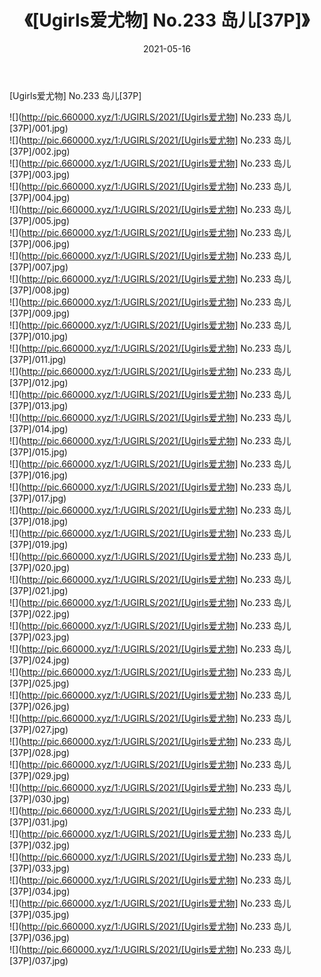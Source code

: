 ﻿---
layout: post
title:  《[Ugirls爱尤物] No.233 岛儿[37P]》
date:   2021-05-16
img: http://pic.660000.xyz/1:/UGIRLS/2021/[Ugirls爱尤物] No.233 岛儿[37P]/000.jpg
categories: [美女, 清纯, 唯美]
---

[Ugirls爱尤物] No.233 岛儿[37P]

  ![](http://pic.660000.xyz/1:/UGIRLS/2021/[Ugirls爱尤物] No.233 岛儿[37P]/001.jpg) <br> ![](http://pic.660000.xyz/1:/UGIRLS/2021/[Ugirls爱尤物] No.233 岛儿[37P]/002.jpg) <br> ![](http://pic.660000.xyz/1:/UGIRLS/2021/[Ugirls爱尤物] No.233 岛儿[37P]/003.jpg) <br> ![](http://pic.660000.xyz/1:/UGIRLS/2021/[Ugirls爱尤物] No.233 岛儿[37P]/004.jpg) <br> ![](http://pic.660000.xyz/1:/UGIRLS/2021/[Ugirls爱尤物] No.233 岛儿[37P]/005.jpg) <br> ![](http://pic.660000.xyz/1:/UGIRLS/2021/[Ugirls爱尤物] No.233 岛儿[37P]/006.jpg) <br> ![](http://pic.660000.xyz/1:/UGIRLS/2021/[Ugirls爱尤物] No.233 岛儿[37P]/007.jpg) <br> ![](http://pic.660000.xyz/1:/UGIRLS/2021/[Ugirls爱尤物] No.233 岛儿[37P]/008.jpg) <br> ![](http://pic.660000.xyz/1:/UGIRLS/2021/[Ugirls爱尤物] No.233 岛儿[37P]/009.jpg) <br> ![](http://pic.660000.xyz/1:/UGIRLS/2021/[Ugirls爱尤物] No.233 岛儿[37P]/010.jpg) <br> ![](http://pic.660000.xyz/1:/UGIRLS/2021/[Ugirls爱尤物] No.233 岛儿[37P]/011.jpg) <br> ![](http://pic.660000.xyz/1:/UGIRLS/2021/[Ugirls爱尤物] No.233 岛儿[37P]/012.jpg) <br> ![](http://pic.660000.xyz/1:/UGIRLS/2021/[Ugirls爱尤物] No.233 岛儿[37P]/013.jpg) <br> ![](http://pic.660000.xyz/1:/UGIRLS/2021/[Ugirls爱尤物] No.233 岛儿[37P]/014.jpg) <br> ![](http://pic.660000.xyz/1:/UGIRLS/2021/[Ugirls爱尤物] No.233 岛儿[37P]/015.jpg) <br> ![](http://pic.660000.xyz/1:/UGIRLS/2021/[Ugirls爱尤物] No.233 岛儿[37P]/016.jpg) <br> ![](http://pic.660000.xyz/1:/UGIRLS/2021/[Ugirls爱尤物] No.233 岛儿[37P]/017.jpg) <br> ![](http://pic.660000.xyz/1:/UGIRLS/2021/[Ugirls爱尤物] No.233 岛儿[37P]/018.jpg) <br> ![](http://pic.660000.xyz/1:/UGIRLS/2021/[Ugirls爱尤物] No.233 岛儿[37P]/019.jpg) <br> ![](http://pic.660000.xyz/1:/UGIRLS/2021/[Ugirls爱尤物] No.233 岛儿[37P]/020.jpg) <br> ![](http://pic.660000.xyz/1:/UGIRLS/2021/[Ugirls爱尤物] No.233 岛儿[37P]/021.jpg) <br> ![](http://pic.660000.xyz/1:/UGIRLS/2021/[Ugirls爱尤物] No.233 岛儿[37P]/022.jpg) <br> ![](http://pic.660000.xyz/1:/UGIRLS/2021/[Ugirls爱尤物] No.233 岛儿[37P]/023.jpg) <br> ![](http://pic.660000.xyz/1:/UGIRLS/2021/[Ugirls爱尤物] No.233 岛儿[37P]/024.jpg) <br> ![](http://pic.660000.xyz/1:/UGIRLS/2021/[Ugirls爱尤物] No.233 岛儿[37P]/025.jpg) <br> ![](http://pic.660000.xyz/1:/UGIRLS/2021/[Ugirls爱尤物] No.233 岛儿[37P]/026.jpg) <br> ![](http://pic.660000.xyz/1:/UGIRLS/2021/[Ugirls爱尤物] No.233 岛儿[37P]/027.jpg) <br> ![](http://pic.660000.xyz/1:/UGIRLS/2021/[Ugirls爱尤物] No.233 岛儿[37P]/028.jpg) <br> ![](http://pic.660000.xyz/1:/UGIRLS/2021/[Ugirls爱尤物] No.233 岛儿[37P]/029.jpg) <br> ![](http://pic.660000.xyz/1:/UGIRLS/2021/[Ugirls爱尤物] No.233 岛儿[37P]/030.jpg) <br> ![](http://pic.660000.xyz/1:/UGIRLS/2021/[Ugirls爱尤物] No.233 岛儿[37P]/031.jpg) <br> ![](http://pic.660000.xyz/1:/UGIRLS/2021/[Ugirls爱尤物] No.233 岛儿[37P]/032.jpg) <br> ![](http://pic.660000.xyz/1:/UGIRLS/2021/[Ugirls爱尤物] No.233 岛儿[37P]/033.jpg) <br> ![](http://pic.660000.xyz/1:/UGIRLS/2021/[Ugirls爱尤物] No.233 岛儿[37P]/034.jpg) <br> ![](http://pic.660000.xyz/1:/UGIRLS/2021/[Ugirls爱尤物] No.233 岛儿[37P]/035.jpg) <br> ![](http://pic.660000.xyz/1:/UGIRLS/2021/[Ugirls爱尤物] No.233 岛儿[37P]/036.jpg) <br> ![](http://pic.660000.xyz/1:/UGIRLS/2021/[Ugirls爱尤物] No.233 岛儿[37P]/037.jpg) <br>
